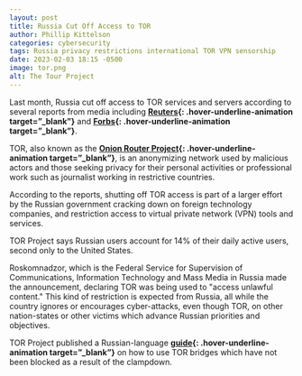 ```yaml
---
layout: post
title: Russia Cut Off Access to TOR
author: Phillip Kittelson
categories: cybersecurity
tags: Russia privacy restrictions international TOR VPN sensorship
date: 2023-02-03 18:15 -0500
image: tor.png
alt: The Tour Project
---
```


Last month, Russia cut off access to TOR services and servers according to several reports from media including **[Reuters]( https://www.reuters.com/technology/russia-ratchets-up-internet-crackdown-with-block-privacy-service-tor-2021-12-08/){: .hover-underline-animation target=”_blank”}** and **[Forbs](https://www.forbes.com/sites/emmawoollacott/2021/12/09/russia-doubles-down-on-censorship-with-expanded-block-on-tor/?sh=538e9a3319bc){: .hover-underline-animation target=”_blank”}**.

TOR, also known as the **[Onion Router Project](https://www.torproject.org/){: .hover-underline-animation target=”_blank”}**, is an anonymizing network used by malicious actors and those seeking privacy for their personal activities or professional work such as journalist working in restrictive countries.

According to the reports, shutting off TOR access is part of a larger effort by the Russian government cracking down on foreign technology companies, and restriction access to virtual private network (VPN) tools and services.

TOR Project says Russian users account for 14% of their daily active users, second only to the United States.

Roskomnadzor, which is the Federal Service for Supervision of Communications, Information Technology and Mass Media in Russia made the announcement, declaring TOR was being used to "access unlawful content." This kind of restriction is expected from Russia, all while the country ignores or encourages cyber-attacks, even though TOR, on other nation-states or other victims which advance Russian priorities and objectives.

TOR Project published a Russian-language **[guide](https://forum.torproject.net/t/tor-blocked-in-russia-how-to-circumvent-censorship/982){: .hover-underline-animation target=”_blank”}** on how to use TOR bridges which have not been blocked as a result of the clampdown.